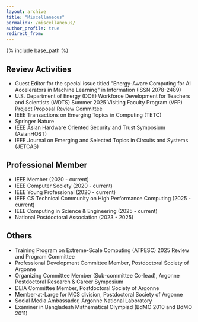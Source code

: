 ```yaml
---
layout: archive
title: "Miscellaneous"
permalink: /miscellaneous/
author_profile: true
redirect_from:
---
```


{% include base_path %}

## Review Activities

- Guest Editor for the special issue titled "Energy-Aware Computing for AI Accelerators in Machine Learning" in Information (ISSN 2078-2489)
- U.S. Department of Energy (DOE) Workforce Development for Teachers and Scientists (WDTS) Summer 2025 Visiting Faculty Program (VFP) Project Proposal Review Committee
- IEEE Transactions on Emerging Topics in Computing (TETC)
- Springer Nature
- IEEE Asian Hardware Oriented Security and Trust Symposium (AsianHOST)
- IEEE Journal on Emerging and Selected Topics in Circuits and Systems (JETCAS)

## Professional Member

- IEEE Member (2020 - current)
- IEEE Computer Society (2020 - current)
- IEEE Young Professional (2020 - current)
- IEEE CS Technical Community on High Performance Computing (2025 - current)
- IEEE Computing in Science & Engineering (2025 - current)
- National Postdoctoral Association (2023 - 2025)


## Others

- Training Program on Extreme-Scale Computing (ATPESC) 2025 Review and Program Committee
- Professional Development Committee Member, Postdoctoral Society of Argonne
- Organizing Committee Member (Sub-committee Co-lead), Argonne Postdoctoral Research & Career Symposium
- DEIA Committee Member, Postdoctoral Society of Argonne
- Member-at-Large for MCS division, Postdoctoral Society of Argonne
- Social Media Ambassador, Argonne National Laboratory
- Examiner in Bangladesh Mathematical Olympiad (BdMO 2010 and BdMO 2011)


